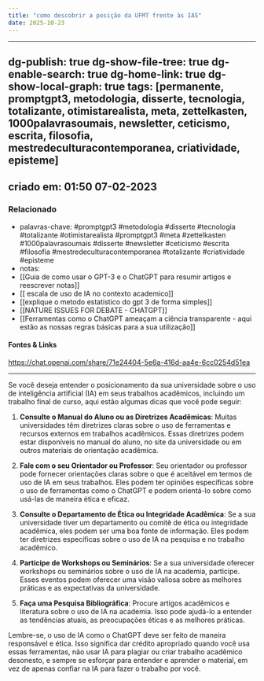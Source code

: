 ```yaml
---
title: "como descobrir a posição da UFMT frente às IAS"
date: 2025-10-23
---
```


---
dg-publish: true
dg-show-file-tree: true
dg-enable-search: true
dg-home-link: true
dg-show-local-graph: true
tags: [permanente, promptgpt3, metodologia, disserte, tecnologia, totalizante, otimistarealista, meta, zettelkasten, 1000palavrasoumais, newsletter, ceticismo, escrita, filosofia, mestredeculturacontemporanea, criatividade, episteme]
---
## criado em: 01:50 07-02-2023

### Relacionado
- palavras-chave: #promptgpt3 #metodologia #disserte #tecnologia #totalizante #otimistarealista #promptgpt3 #meta #zettelkasten #1000palavrasoumais #disserte #newsletter #ceticismo #escrita #filosofia #mestredeculturacontemporanea #totalizante #criatividade #episteme
- notas: 
- [[Guia de como usar o GPT-3 e o ChatGPT para resumir artigos e reescrever notas]]
- [[ escala de uso de IA no contexto academico]]
- [[explique o metodo estatistico do gpt 3 de forma simples]]
- [[NATURE ISSUES FOR DEBATE - CHATGPT]]
- [[Ferramentas como o ChatGPT ameaçam a ciência transparente - aqui estão as nossas regras básicas para a sua utilização]]
#### Fontes & Links
https://chat.openai.com/share/71e24404-5e6a-416d-aa4e-6cc0254d51ea

---

Se você deseja entender o posicionamento da sua universidade sobre o uso de inteligência artificial (IA) em seus trabalhos acadêmicos, incluindo um trabalho final de curso, aqui estão algumas dicas que você pode seguir:

1. **Consulte o Manual do Aluno ou as Diretrizes Acadêmicas**: Muitas universidades têm diretrizes claras sobre o uso de ferramentas e recursos externos em trabalhos acadêmicos. Essas diretrizes podem estar disponíveis no manual do aluno, no site da universidade ou em outros materiais de orientação acadêmica.

2. **Fale com o seu Orientador ou Professor**: Seu orientador ou professor pode fornecer orientações claras sobre o que é aceitável em termos de uso de IA em seus trabalhos. Eles podem ter opiniões específicas sobre o uso de ferramentas como o ChatGPT e podem orientá-lo sobre como usá-las de maneira ética e eficaz.

3. **Consulte o Departamento de Ética ou Integridade Acadêmica**: Se a sua universidade tiver um departamento ou comitê de ética ou integridade acadêmica, eles podem ser uma boa fonte de informação. Eles podem ter diretrizes específicas sobre o uso de IA na pesquisa e no trabalho acadêmico.

4. **Participe de Workshops ou Seminários**: Se a sua universidade oferecer workshops ou seminários sobre o uso de IA na academia, participe. Esses eventos podem oferecer uma visão valiosa sobre as melhores práticas e as expectativas da universidade.

5. **Faça uma Pesquisa Bibliográfica**: Procure artigos acadêmicos e literatura sobre o uso de IA na academia. Isso pode ajudá-lo a entender as tendências atuais, as preocupações éticas e as melhores práticas.

Lembre-se, o uso de IA como o ChatGPT deve ser feito de maneira responsável e ética. Isso significa dar crédito apropriado quando você usa essas ferramentas, não usar IA para plagiar ou criar trabalho acadêmico desonesto, e sempre se esforçar para entender e aprender o material, em vez de apenas confiar na IA para fazer o trabalho por você.